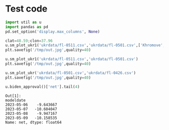 # Test code

```python
import util as u
import pandas as pd
pd.set_option('display.max_columns', None)
```











```python
clat=48.59;clon=37.96
u.sm_plot_ukr1('ukrdata/fl-0511.csv','ukrdata/fl-0501.csv',['Khromove','Bakhmut Center'],clat,clon,zoom=0.005)
plt.savefig('/tmp/out.jpg',quality=40)
```








```python
u.sm_plot_ukr1('ukrdata/fl-0511.csv','ukrdata/fl-0501.csv')
plt.savefig('/tmp/out.jpg',quality=40)
```























```python
u.sm_plot_ukr('ukrdata/fl-0501.csv','ukrdata/fl-0426.csv')
plt.savefig('/tmp/out.jpg',quality=40)
```























```python
u.biden_approval()['net'].tail(4)
```

```text
Out[1]: 
modeldate
2023-05-06    -9.643667
2023-05-07   -10.604047
2023-05-08    -9.947167
2023-05-09   -10.158535
Name: net, dtype: float64
```

